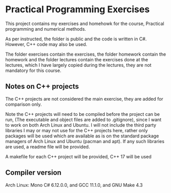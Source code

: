 Practical Programming Exercises
===================
This project contains my exercises and homehowk for the course, Practical programming and numerical methods.

As per instructed, the folder is public and the code is written in C#. However, C++ code may also be used.

The folder exercises contain the exercises, the folder homework contain the homework and the folder lectures contain the exercises done at the lectures, which I have largely copied during the lectures, they are not mandatory for this course.

Notes on C++ projects
----
The C++ projects are not considered the main exercise, they are added for comparison only.

Note the C++ projects will need to be compiled before the project can be run, (The executable and object files are added to .gitignore), since I want to work on both Arch Linux and Ubuntu. I will not include the third party libraries I may or may not use for the C++ projects here, rather only packages will be used which are available as is on the standard package managers of Arch Linux and Ubuntu (pacman and apt). If any such libraries are used, a readme file will be provided.

A makefile for each C++ project will be provided, C++ 17 will be used

Compiler version
-----
Arch Linux:  Mono C#  6.12.0.0, and GCC 11.1.0, and GNU Make 4.3

